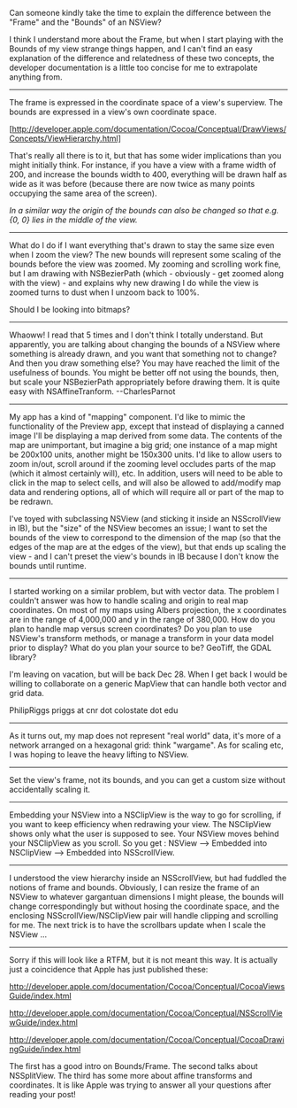 Can someone kindly take the time to explain the difference between the "Frame" and the "Bounds" of an NSView?

I think I understand more about the Frame, but when I start playing with the Bounds of my view strange things happen, and I can't find an easy explanation of the difference and relatedness of these two concepts, the developer documentation is a little too concise for me to extrapolate anything from.

----

The frame is expressed in the coordinate space of a view's superview. The bounds are expressed in a view's own coordinate space.
 
[http://developer.apple.com/documentation/Cocoa/Conceptual/DrawViews/Concepts/ViewHierarchy.html]

That's really all there is to it, but that has some wider implications than you might initially think. For instance, if you have a view with a frame width of 200, and increase the bounds width to 400, everything will be drawn half as wide as it was before (because there are now twice as many points occupying the same area of the screen).

*In a similar way the origin of the bounds can also be changed so that e.g. {0, 0} lies in the middle of the view.*

----

What do I do if I want everything that's drawn to stay the same size even when I zoom the view? The new bounds will represent some scaling
of the bounds before the view was zoomed. My zooming and scrolling work fine, but I am drawing with NSBezierPath (which - obviously -
get zoomed along with the view) - and explains why new drawing I do while the view is zoomed turns to dust when I unzoom back to 100%.

Should I be looking into bitmaps?

----

Whaoww! I read that 5 times and I don't think I totally understand. But apparently, you are talking about changing the bounds of a NSView where something is already drawn, and you want that something not to change? And then you draw something else? You may have reached the limit of the usefulness of bounds. You might be better off not using the bounds, then, but scale your NSBezierPath appropriately before drawing them. It is quite easy with NSAffineTranform. --CharlesParnot

----

My app has a kind of "mapping" component. I'd like to mimic the functionality of the Preview app, except that instead of displaying a canned image I'll be displaying a map derived from some data. The contents of the map are unimportant, but imagine a big grid; one instance of a map might be 200x100 units, another might be 150x300 units. I'd like to allow users to zoom in/out, scroll around if the zooming level occludes parts of the map (which it almost certainly will), etc. In addition, users will need to be able to click in the map to select cells, and will also be allowed to add/modify map data and rendering options, all of which will require all or part of the map to be redrawn.

I've toyed with subclassing NSView (and sticking it inside an NSScrollView in IB), but the "size" of the NSView becomes an issue; I want to set the bounds of the view to correspond to the dimension of the map (so that the edges of the map are at the edges of the view), but that ends up scaling the view - and I can't preset the view's bounds in IB because I don't know the bounds until runtime.

----

I started working on a similar problem, but with vector data. The problem I couldn't answer was how to handle scaling and origin to real map coordinates. On most of my maps using Albers projection, the x coordinates are in the range of 4,000,000 and y in the range of 380,000. How do you plan to handle map versus screen coordinates? Do you plan to use NSView's transform methods, or manage a transform in your data model prior to display? What do you plan your source to be? GeoTiff, the GDAL library?

I'm leaving on vacation, but will be back Dec 28. When I get back I would be willing to collaborate on a generic MapView that can handle both vector and grid data.

PhilipRiggs
priggs at cnr dot colostate dot edu

----

As it turns out, my map does not represent "real world" data, it's more of a network arranged on a hexagonal grid: think "wargame". As for scaling etc, I was hoping to leave the heavy lifting to NSView.

----

Set the view's frame, not its bounds, and you can get a custom size without accidentally scaling it.

----

Embedding your NSView into a NSClipView is the way to go for scrolling, if you want to keep efficiency when redrawing your view. The NSClipView shows only what the user is supposed to see. Your NSView moves behind your NSClipView as you scroll. So you get : NSView --> Embedded into NSClipView --> Embedded into NSScrollView.

----

I understood the view hierarchy inside an NSScrollView, but had fuddled the notions of frame and bounds. Obviously, I can resize the frame of an NSView to whatever gargantuan dimensions I might please, the bounds will change correspondingly but without hosing the coordinate space, and the enclosing NSScrollView/NSClipView pair will handle clipping and scrolling for me. The next trick is to have the scrollbars update when I scale the NSView ...


----
Sorry if this will look like a RTFM, but it is not meant this way. It is actually just a coincidence that Apple has just published these:

http://developer.apple.com/documentation/Cocoa/Conceptual/CocoaViewsGuide/index.html

http://developer.apple.com/documentation/Cocoa/Conceptual/NSScrollViewGuide/index.html

http://developer.apple.com/documentation/Cocoa/Conceptual/CocoaDrawingGuide/index.html

The first has a good intro on Bounds/Frame. The second talks about NSSplitView. The third has some more about affine transforms and coordinates. It is like Apple was trying to answer all your questions after reading your post!
